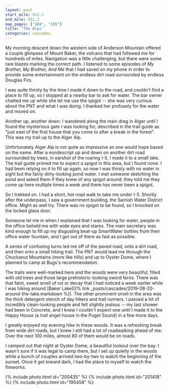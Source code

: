 ```yaml
---
layout: post
start_mile: 912.1
end_mile: 931.2
map_pages: ["104", "105"]
title: "The Alps"
categories: cascades
---
```


My morning descent down the western side of Anderson Mountain offered a couple
glimpses of Mount Baker, the volcano that had followed me for hundreds of miles.
Navigation was a little challenging, but there were some rare blazes marking the
correct path. I listened to some episodes of *My Brother, My Brother, And Me*
that I had saved on my phone in order to provide some entertainment on the
endless dirt road surrounded by endless Douglas Firs.

I was quite thirsty by the time I made it down to the road, and couldn't find a
place to fill up, so I stopped at a nearby bar to ask for water. The bar owner
chatted me up while she let me use the spigot -- she was very curious about the
PNT and what I was doing. I thanked her profusely for the water and moved on.

Another up, another down. I wandered along the main drag in Alger until I
found the mysterious gate I was looking for, described in the trail guide as
"just east of the first house that you come to after a break in the forest".
This was my trail up to the Alger Alp.

Unfortunately Alger Alp is not quite as impressive as one would hope based on
the name. After a nondescript up and down on another dirt road surrounded by
trees, in earshot of the roaring I-5, I made it to a small lake. The trail guide
primed me to expect a spigot in this area, but I found none. I had been relying
on it to fill up again, so now I was thirsty with no water in sight but the
fairly-dirty-looking pond water. I met someone sketching the pond and asked them
if they knew of any spigot around; they told me they come up here multiple times
a week and there has never been a spigot.

So I trekked on. I had a short, hot road walk to take me under I-5. Shortly
after the underpass, I saw a government building, the Samish Water District
office. Might as well try. There was no spigot to be found, so I knocked on the
locked glass door.

Someone let me in when I explained that I was looking for water, people in the
office beheld me with wide eyes and stares. The main secretary was kind enough
to fill up my disgusting beat-up SmartWater bottles from their office water
fountain, and I got out of there as fast as possible.

A series of confusing turns led me off of the paved road, onto a dirt road, and
then onto a small hiking trail. The PNT would lead me through the Chuckanut
Mountains (more like hills) and up to Oyster Dome, where I planned to camp at
Bugs's recommendation.

The trails were well-marked here and the woods were very beautiful, filled with
old trees and those large prehistoric-looking sword ferns. There was that faint,
sweet smell of rot or decay that I had noticed a week earlier while I was hiking
around [Baker Lake]({% link _posts/cascades/2019-08-20-around-the-lake.markdown %}).
The other prominent smell in the area was the thick detergent stench of day
hikers and trail runners. I passed a lot of incredibly clean-looking people and
felt slightly jealous -- my last shower had been in Concrete, and I knew I
couldn't expect one until I made it to the Happy House (a trail angel house in
the Puget Sound) in a few more days.

I greatly enjoyed my evening hike in these woods. It was a refreshing break from
wide dirt roads, but I knew I still had a lot of roadwalking ahead of me: Over
the next 100 miles, almost 80 of them would be on roads.

I camped out that night at Oyster Dome, a beautiful lookout over the bay. I
wasn't sure if it was legal to camp there, but I set up quietly in the woods
while a bunch of couples arrived two-by-two to watch the beginning of the
sunset. Once it got toward dark, I had the place to myself to watch the
fireworks.

{% include photo.html id="200435" %}
{% include photo.html id="201418" %}
{% include photo.html id="195458" %}
